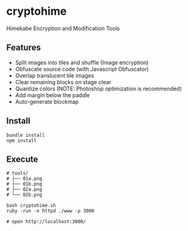 # cryptohime
Himekabe Encryption and Modification Tools

## Features
- Split images into tiles and shuffle (Image encryption)
- Obfuscate source code (with Javascript Obfuscator)
- Overlap translucent tile images
- Clear remaining blocks on stage clear
- Quantize colors (NOTE: Photoshop optimization is recommended)
- Add margin below the paddle
- Auto-generate blockmap

## Install
```
bundle install
npm install
```

## Execute
```
# tools/
# ├── 01a.png
# ├── 01b.png
# ├── 02a.png
# └── 02b.png

bash cryptohime.sh
ruby -run -e httpd ./www -p 3000

# open http://localhost:3000/
```
